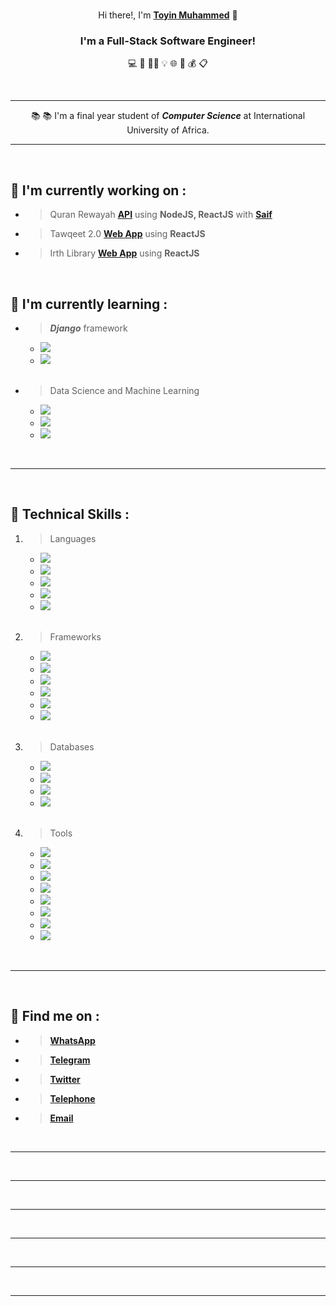 <!-- <p align="center"><img src="./assets/" alt="my banner"></p> -->

<br>

<p align="center">Hi there!, I'm <a href="https://twitter.com/eng_toyin" target="_blank" rel="noreferrer"><strong>Toyin Muhammed</strong></a> 👋</p>

<h3 align="center"><strong>I'm a Full-Stack Software Engineer!</strong></h3> 

<p align="center"> 💻 🎨 🤏🏽 💡 🌐 💾 💰 📋 </p>

<br>
<hr>

<p align="center">📚 📚 I'm a final year student of <strong><i>Computer Science</i></strong> at International University of Africa. </p>

___

<br>

## 🔭 I'm currently working on :

- > Quran Rewayah __[API](https://quran-rewayah.vercel.app)__ using __NodeJS, ReactJS__ with __[Saif](https://github.com/saifuddien)__
  
- > Tawqeet 2.0 __[Web App](https://github.com/Toyin5/tawqeet)__ using __ReactJS__
  
- > Irth Library __[Web App](https://github.com/Toyin5/irth)__ using __ReactJS__


<br>

## 🌱 I'm currently learning :

- > __*Django*__ framework

    - ![](https://img.shields.io/badge/Language-Python-informational?style=flat&logo=Python&color=003B57)
    - ![](https://img.shields.io/badge/Server-Django-informational?style=flat&logo=Django&color=white)

    <br>

- > Data Science and Machine Learning

    - ![](https://img.shields.io/badge/kaggle-informational?style=flat&logo=kaggle&color=black)
    - ![](https://img.shields.io/badge/jupyter-informational?style=flat&logo=jupyter&color=black)
    - ![](https://img.shields.io/badge/Google-colab-informational?style=flat&logo=Google-colab&color=lightgrey)

<br>

---

<br>

## 💼 Technical Skills :

1. > Languages

    - ![](https://img.shields.io/badge/Markup-HTML-informational?style=flat&logo=HTML5&color=E34F26)
    - ![](https://img.shields.io/badge/Style-CSS-informational?style=flat&logo=CSS3&color=1572B6)
    - ![](https://img.shields.io/badge/Language-Javascript-informational?style=flat&logo=JavaScript&color=F7DF1E)
    - ![](https://img.shields.io/badge/Language-Python-informational?style=flat&logo=Python&color=blue)
    - ![](https://img.shields.io/badge/Language-Java-informational?style=flat&logo=Java&color=grey)
    

    <br>

2. > Frameworks
    - ![](https://img.shields.io/badge/Style-Bootstrap-informational?style=flat&logo=bootstrap&color=553399)
    - ![](https://img.shields.io/badge/Language-jQuery-informational?style=flat&logo=jquery&color=ffffff)
    - ![](https://img.shields.io/badge/Language-React-informational?style=flat&logo=react&color=61DAFB)
    - ![](https://img.shields.io/badge/Server-Node-informational?style=flat&logo=node.js&color=007700)
    - ![](https://img.shields.io/badge/Server-Express-informational?style=flat&logo=express&color=aaaaaa)
    - ![](https://img.shields.io/badge/Server-Flask-informational?style=flat&logo=flask&color=aaaaaa)

    <br>

3. > Databases
    - ![](https://img.shields.io/badge/Database-MongoDB-informational?style=flat&logo=mongodb&color=007700)
    - ![](https://img.shields.io/badge/Database-MySQL-informational?style=flat&logo=mysql&color=lightblue)
    - ![](https://img.shields.io/badge/Database-SQLite-informational?style=flat&logo=sqlite&color=darkgrey)
    - ![](https://img.shields.io/badge/Database-Oracle-informational?style=flat&logo=oracle&color=darkgrey)

    <br>

4. > Tools 

    - ![](https://img.shields.io/badge/Packages-NPM-informational?style=flat&logo=npm&color=red)
    - ![](https://img.shields.io/badge/Packages-Yarn-informational?style=flat&logo=yarn&color=blue)
    - ![](https://img.shields.io/badge/Host-Vercel-informational?style=flat&logo=vercel&color=black)
    - ![](https://img.shields.io/badge/Host-Netlify-informational?style=flat&logo=netlify&color=00C7B7)
    - ![](https://img.shields.io/badge/Host-Heroku-informational?style=flat&logo=heroku&color=333333)
    - ![](https://img.shields.io/badge/Control-Git-informational?style=flat&logo=git&color=red)
    - ![](https://img.shields.io/badge/Control-Github-informational?style=flat&logo=github&color=white)
    - ![](https://img.shields.io/badge/Editor-VSCode-informational?style=flat&logo=visual-studio-code&color=lightblue)

<br>

---

<br>

## 🤝 Find me on :
* > __[WhatsApp](http://wa.me/+249996543850)__

* > __[Telegram](https://t.me/saifuddien_)__

* > __[Twitter](https://twitter.com/eng_toyin)__
  
* > __[Telephone](tel:+249996543850)__
  
* > __[Email](mailto:toyinmuhammed50@gmail.com)__

<br>

---

<br>

***

<br>

***

<br>

***

<br>

***

<br>

***
